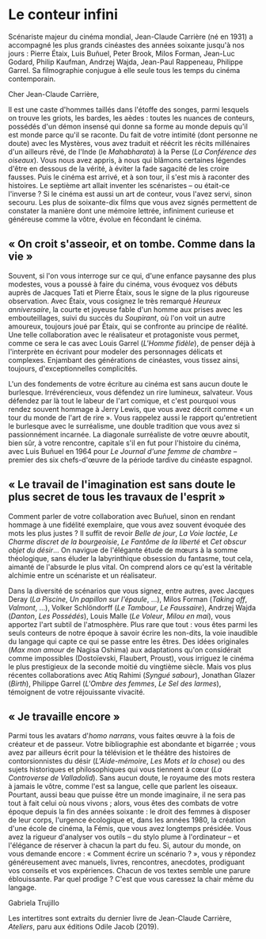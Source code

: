 # Le conteur infini

Scénariste majeur du cinéma mondial, Jean-Claude Carrière (né en 1931) a accompagné les plus grands cinéastes des années soixante jusqu'à nos jours : Pierre Étaix, Luis Buñuel, Peter Brook, Milos Forman, Jean-Luc Godard, Philip Kaufman, Andrzej Wajda, Jean-Paul Rappeneau, Philippe Garrel. Sa filmographie conjugue à elle seule tous les temps du cinéma contemporain.

Cher Jean-Claude Carrière,

Il est une caste d'hommes taillés dans l'étoffe des songes, parmi lesquels on trouve les griots, les bardes, les aèdes : toutes les nuances de conteurs, possédés d'un démon insensé qui donne sa forme au monde depuis qu'il est monde parce qu'il se raconte. Du fait de votre intimité (dont personne ne doute) avec les Mystères, vous avez traduit et réécrit les récits millénaires d'un ailleurs rêvé, de l'Inde (le _Mahabharata_) à la Perse (_La Conférence des oiseaux_). Vous nous avez appris, à nous qui blâmons certaines légendes d'être en dessous de la vérité, à éviter la fade sagacité de les croire fausses. Puis le cinéma est arrivé, et à son tour, il s'est mis à raconter des histoires. Le septième art allait inventer les scénaristes – ou était-ce l'inverse ? Si le cinéma est aussi un art de conteur, vous l'avez servi, sinon secouru. Les plus de soixante-dix films que vous avez signés permettent de constater la manière dont une mémoire lettrée, infiniment curieuse et généreuse comme la vôtre, évolue en fécondant le cinéma.

## « On croit s'asseoir, et on tombe. Comme dans la vie »

Souvent, si l'on vous interroge sur ce qui, d'une enfance paysanne des plus modestes, vous a poussé à faire du cinéma, vous évoquez vos débuts auprès de Jacques Tati et Pierre Étaix, sous le signe de la plus rigoureuse observation. Avec Étaix, vous cosignez le très remarqué _Heureux anniversaire_, la courte et joyeuse fable d'un homme aux prises avec les embouteillages, suivi du succès du _Soupirant_, où l'on voit un autre amoureux, toujours joué par Étaix, qui se confronte au principe de réalité. Une telle collaboration avec le réalisateur et protagoniste vous permet, comme ce sera le cas avec Louis Garrel (_L'Homme fidèle_), de penser déjà à l'interprète en écrivant pour modeler des personnages délicats et complexes. Enjambant des générations de cinéastes, vous tissez ainsi, toujours, d'exceptionnelles complicités.

L'un des fondements de votre écriture au cinéma est sans aucun doute le burlesque. Irrévérencieux, vous défendez un rire lumineux, salvateur. Vous défendez par là tout le labeur de l'art comique, et c'est pourquoi vous rendez souvent hommage à Jerry Lewis, que vous avez décrit comme « un tour du monde de l'art de rire ». Vous rappelez aussi le rapport qu'entretient le burlesque avec le surréalisme, une double tradition que vous avez si passionnément incarnée. La diagonale surréaliste de votre œuvre aboutit, bien sûr, à votre rencontre, capitale s'il en fut pour l'histoire du cinéma, avec Luis Buñuel en 1964 pour _Le Journal d'une femme de chambre_ – premier des six chefs-d'œuvre de la période tardive du cinéaste espagnol.

## « Le travail de l'imagination est sans doute le plus secret de tous les travaux de l'esprit »

Comment parler de votre collaboration avec Buñuel, sinon en rendant hommage à une fidélité exemplaire, que vous avez souvent évoquée des mots les plus justes ? Il suffit de revoir _Belle de jour_, _La Voie lactée_, _Le Charme discret de la bourgeoisie_, _Le Fantôme de la liberté_ et _Cet obscur objet du désir_... On navigue de l'élégante étude de mœurs à la somme théologique, sans éluder la labyrinthique obsession du fantasme, tout cela, aimanté de l'absurde le plus vital. On comprend alors ce qu'est la véritable alchimie entre un scénariste et un réalisateur.

Dans la diversité de scénarios que vous signez, entre autres, avec Jacques Deray (_La Piscine_, _Un papillon sur l'épaule_, ...), Milos Forman (_Taking off_, _Valmont_, ...), Volker Schlöndorff (_Le Tambour_, _Le Faussaire_), Andrzej Wajda (_Danton_, _Les Possédés_), Louis Malle (_Le Voleur_, _Milou en mai_), vous apportez l'art subtil de l'atmosphère. Plus rare que tout : vous êtes parmi les seuls conteurs de notre époque à savoir écrire les non-dits, la voie inaudible du langage qui capte ce qui se passe entre les êtres. Des idées originales (_Max mon amour_ de Nagisa Oshima) aux adaptations qu'on considérait comme impossibles (Dostoïevski, Flaubert, Proust), vous irriguez le cinéma le plus prestigieux de la seconde moitié du vingtième siècle. Mais vos plus récentes collaborations avec Atiq Rahimi (_Syngué sabour_), Jonathan Glazer (_Birth_), Philippe Garrel (_L'Ombre des femmes_, _Le Sel des larmes_), témoignent de votre réjouissante vivacité.

## « Je travaille encore »

Parmi tous les avatars d'_homo narrans_, vous faites œuvre à la fois de créateur et de passeur. Votre bibliographie est abondante et bigarrée ; vous avez par ailleurs écrit pour la télévision et le théâtre des histoires de contorsionnistes du désir (_L'Aide-mémoire_, _Les Mots et la chose_) ou des sujets historiques et philosophiques qui vous tiennent à cœur (_La Controverse de Valladolid_). Sans aucun doute, le royaume des mots restera à jamais le vôtre, comme l'est sa langue, celle que parlent les oiseaux. Pourtant, aussi beau que puisse être un monde imaginaire, il ne sera pas tout à fait celui où nous vivons ; alors, vous êtes des combats de votre époque depuis la fin des années soixante : le droit des femmes à disposer de leur corps, l'urgence écologique et, dans les années 1980, la création d'une école de cinéma, la Fémis, que vous avez longtemps présidée. Vous avez la rigueur d'analyser vos outils – du stylo plume à l'ordinateur – et l'élégance de réserver à chacun la part du feu. Si, autour du monde, on vous demande encore : « Comment écrire un scénario ? », vous y répondez généreusement avec manuels, livres, rencontres, anecdotes, prodiguant vos conseils et vos expériences. Chacun de vos textes semble une parure éblouissante. Par quel prodige ? C'est que vous caressez la chair même du langage.

Gabriela Trujillo

Les intertitres sont extraits du dernier livre de Jean-Claude Carrière, _Ateliers_, paru aux éditions Odile Jacob (2019).
